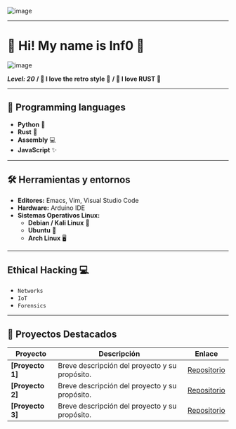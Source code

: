 ![image](https://github.com/Inf0sth/Inf0sth/assets/106565371/bc3c9417-5d4d-4ce1-938f-919d8bfc2f4b)

---
# 👾 Hi! My name is Inf0 👾

![image](https://github.com/Inf0sth/Inf0sth/assets/106565371/23e6d20b-229e-47cb-9e4b-42b502c0607b)

***Level: 20***
**/ 👾 I love the retro style 👾**
**/ 🦀 I love RUST 🦀** 

---

## 🚀 **Programming languages**

- **Python** 🐍
- **Rust** 🦀
- **Assembly** 💻
- **JavaScript** ✨

---

## 🛠️ **Herramientas y entornos**

- **Editores:** Emacs, Vim, Visual Studio Code
- **Hardware:** Arduino IDE
- **Sistemas Operativos Linux:**
  - **Debian / Kali Linux** 🐧
  - **Ubuntu** 🐧
  - **Arch Linux** 🖥️

---
## Ethical Hacking 💻

- `Networks`
- `IoT`
- `Forensics`

---

## 📂 **Proyectos Destacados**

| Proyecto | Descripción | Enlace |
| -------- | ----------- | ------ |
| **[Proyecto 1]** | Breve descripción del proyecto y su propósito. | [Repositorio](https://github.com/Inf0sth/desarrolloweb_24) |
| **[Proyecto 2]** | Breve descripción del proyecto y su propósito. | [Repositorio](https://github.com/Inf0sth/Logic_Rust) |
| **[Proyecto 3]** | Breve descripción del proyecto y su propósito. | [Repositorio](https://github.com/Inf0sth/xfce-Custom) |

